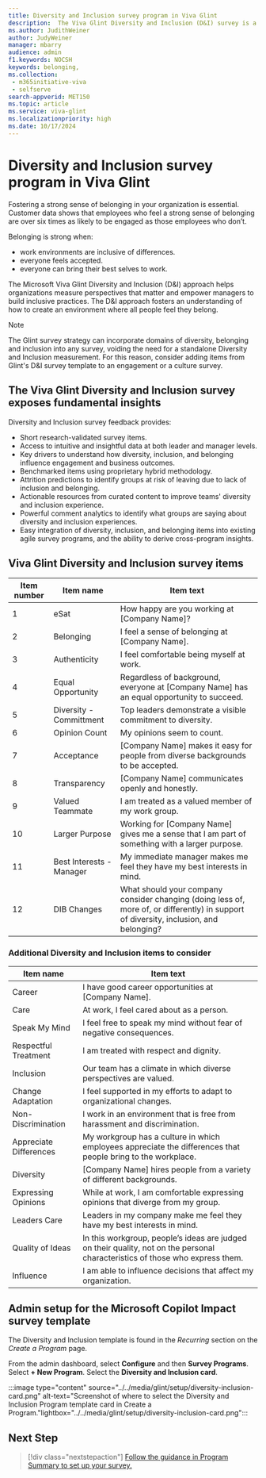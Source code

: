 ```yaml
---
title: Diversity and Inclusion survey program in Viva Glint 
description:  The Viva Glint Diversity and Inclusion (D&I) survey is a template of items collected through extensive research, appropriate for customers who want a standalone measurement on D&I. It can also be incorporated into other programs.
ms.author: JudithWeiner
author: JudyWeiner
manager: mbarry
audience: admin
f1.keywords: NOCSH
keywords: belonging,
ms.collection: 
 - m365initiative-viva
 - selfserve
search-appverid: MET150
ms.topic: article
ms.service: viva-glint
ms.localizationpriority: high
ms.date: 10/17/2024
---
```


# Diversity and Inclusion survey program in Viva Glint

Fostering a strong sense of belonging in your organization is essential. Customer data shows that employees who feel a strong sense of belonging are over six times as likely to be engaged as those employees who don’t. 

Belonging is strong when:
- work environments are inclusive of differences.
- everyone feels accepted.
- everyone can bring their best selves to work.

The Microsoft Viva Glint Diversity and Inclusion (D&I) approach helps organizations measure perspectives that matter and empower managers to build inclusive practices. The D&I approach fosters an understanding of how to create an environment where all people feel they belong.

> [!NOTE]
> The Glint survey strategy can incorporate domains of diversity, belonging and inclusion into any survey, voiding the need for a standalone Diversity and Inclusion measurement. For this reason, consider adding items from Glint's D&I survey template to an engagement or a culture survey.
  
## The Viva Glint Diversity and Inclusion survey exposes fundamental insights 

Diversity and Inclusion survey feedback provides:

- Short research-validated survey items‌.
- Access to intuitive and insightful data at both leader and manager levels.
- Key drivers to understand how diversity, inclusion, and belonging influence engagement and business outcomes.
- Benchmarked items using proprietary hybrid methodology.
- Attrition predictions to identify groups at risk of leaving due to lack of inclusion and belonging.
- Actionable resources from curated content to improve teams' diversity and inclusion experience‌.
- Powerful comment analytics to identify what groups are saying about diversity and inclusion experiences.
- Easy integration of diversity, inclusion, and belonging items into existing agile survey programs, and the ability to derive cross-program insights.

## Viva Glint Diversity and Inclusion survey items

|Item number|Item name|Item text|
|---------- |--------|---------|
|1|eSat|How happy are you working at [Company Name]?|
|2|Belonging|I feel a sense of belonging at [Company Name].|
|3|Authenticity|I feel comfortable being myself at work.|
|4|Equal Opportunity|Regardless of background, everyone at [Company Name] has an equal opportunity to succeed.|
|5|Diversity - Committment|Top leaders demonstrate a visible commitment to diversity.|
|6|Opinion Count|My opinions seem to count.|
|7|Acceptance|[Company Name] makes it easy for people from diverse backgrounds to be accepted.|
|8|Transparency|[Company Name] communicates openly and honestly.|
|9|Valued Teammate|I am treated as a valued member of my work group.|
|10|Larger Purpose|Working for [Company Name] gives me a sense that I am part of something with a larger purpose.|
|11|Best Interests - Manager|My immediate manager makes me feel they have my best interests in mind.|
|12|DIB Changes|What should your company consider changing (doing less of, more of, or differently) in support of diversity, inclusion, and belonging?|

### Additional Diversity and Inclusion items to consider

|Item name|Item text|
|--------|---------|
|Career|I have good career opportunities at [Company Name].|
|Care|At work, I feel cared about as a person.|
|Speak My Mind|I feel free to speak my mind without fear of negative consequences.|
|Respectful Treatment|I am treated with respect and dignity.|
|Inclusion|Our team has a climate in which diverse perspectives are valued.|
|Change Adaptation|I feel supported in my efforts to adapt to organizational changes.|
|Non-Discrimination|I work in an environment that is free from harassment and discrimination.|
|Appreciate Differences|My workgroup has a culture in which employees appreciate the differences that people bring to the workplace.|
|Diversity|[Company Name] hires people from a variety of different backgrounds.|
|Expressing Opinions|While at work, I am comfortable expressing opinions that diverge from my group.|
|Leaders Care|Leaders in my company make me feel they have my best interests in mind.|
|Quality of Ideas|In this workgroup, people’s ideas are judged on their quality, not on the personal characteristics of those who express them.|
|Influence|I am able to influence decisions that affect my organization.|

## Admin setup for the Microsoft Copilot Impact survey template

The Diversity and Inclusion template is found in the *Recurring* section on the *Create a Program* page.

From the admin dashboard, select **Configure** and then **Survey Programs**.
Select **+ New Program**.
Select the **Diversity and Inclusion card**.

:::image type="content" source="../../media/glint/setup/diversity-inclusion-card.png" alt-text="Screenshot of where to select the Diversity and Inclusion Program template card in Create a Program."lightbox="../../media/glint/setup/diversity-inclusion-card.png":::

## Next Step

> [!div class="nextstepaction"] 
> [Follow the guidance in Program Summary to set up your survey.](../../glint/setup/program-summary-overview.md)
